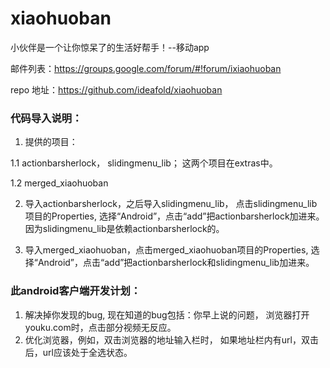 xiaohuoban
==========

小伙伴是一个让你惊呆了的生活好帮手！--移动app

邮件列表：https://groups.google.com/forum/#!forum/ixiaohuoban

repo 地址：https://github.com/ideafold/xiaohuoban

### 代码导入说明：
1. 提供的项目：

  1.1 actionbarsherlock， slidingmenu_lib； 这两个项目在extras中。

  1.2 merged_xiaohuoban

2. 导入actionbarsherlock，之后导入slidingmenu_lib， 点击slidingmenu_lib项目的Properties, 选择“Android”，点击“add”把actionbarsherlock加进来。因为slidingmenu_lib是依赖actionbarsherlock的。

3. 导入merged_xiaohuoban，点击merged_xiaohuoban项目的Properties, 选择“Android”，点击“add”把actionbarsherlock和slidingmenu_lib加进来。


### 此android客户端开发计划：
1. 解决掉你发现的bug, 现在知道的bug包括：你早上说的问题， 浏览器打开youku.com时，点击部分视频无反应。
2. 优化浏览器，例如，双击浏览器的地址输入栏时，
如果地址栏内有url，双击后，url应该处于全选状态。

